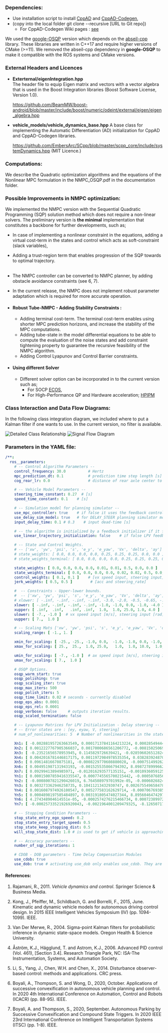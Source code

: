 ### **Dependencies:**

- Use installation script to install [CppAD](https://github.com/coin-or/CppAD)
  and [CppAD-Codegen](https://github.com/joaoleal/CppADCodeGen),
- (copy into the local folder git clone --recursive [URL to Git repo])
    - For CppAD-Codegen Wiki pages : [see](https://github.com/joaoleal/CppADCodeGen/wiki/LibGeneration)

We used the [google-OSQP](https://github.com/google/osqp-cpp) version which depends on
the [abseil-cpp](https://github.com/abseil/abseil-cpp) library. These libraries are written in C++17 and require higher
versions of CMake (>=11). We removed the abseil-cpp dependency in **google-OSQP** to make it compatible with the ROS
systems and CMake versions.

### **External Headers and Licences**

- **Exterternal/eigenIntegration.hpp**  
  The header file to equip Eigen matrix and vectors with a vector algebra that is used in the Boost Integration
  libraries (Boost Software License, Version 1.0).

  https://github.com/BeamMW/boost-android/blob/master/include/boost/numeric/odeint/external/eigen/eigen_algebra.hpp

- **vehicle_models/vehicle_dynamics_base.hpp**
  A base class for implementing the Automatic Differentiation (AD) initialization for CppAD and CppAD-Codegen libraries.

  https://github.com/EmbersArc/SCpp/blob/master/scpp_core/include/systemDynamics.hpp (MIT Licence.)

### **Computations:**

We describe the Quadratic optimization algorithms and the equations of the Nonlinear MPC formulation in the
NMPC_OSQP.pdf in the documentation folder.

### **Possible Improvements in NMPC optimization:**

We implemented the NMPC version with the Sequential Quadratic Programming (SQP) solution method which does not require a
non-linear solvers. The preliminary version is **the minimal** implementation that constitutes a backbone for further
developments, such as;

- In case of implementing a nonlinear constraint in the equations, adding a virtual cost-term in the states and control
  which acts as soft-constraint (slack variables),
- Adding a trust-region term that enables progression of the SQP towards to optimal trajectory.
  <br></br>
- The NMPC controller can be converted to NMPC planner, by adding obstacle avoidance constraints (see 6, 7).
- In the current release, the NMPC does not implement robust parameter adaptation which is required for more
  accurate operation.

- #### **Robust Tube-NMPC - Adding Stability Constraints :**

    - Adding terminal cost-term. The terminal cost-term enables using shorter MPC prediction horizons, and increase the
      stability of the MPC computations.
    - Adding tube-state in the model differential equations to be able to compute the evaluation of the noise states and
      add constraint tightening property to guarantee the recursive feasibility of the NMPC algorithm.
    - Adding Control Lyapunov and Control Barrier constraints.
- #### **Using different Solver**
    - Different solver option can be incorporated in to the current version such as;
        - For SOCP [ECOS](https://github.com/embotech/ecos),
        - For High-Performance QP and Hardware acceleration; [HPIPM](https://github.com/giaf/hpipm)

### Class Interaction and Data Flow Diagrams:

In the following class integration diagram, we included where to put a Kalman filter if one wants to use. In the
current version, no filter is available.

![Detailed Class Relationship](documentation/nmpc_flow_diagram-Page-1.svg)
![Signal Flow Diagram](documentation/nmpc_flow_diagram-Page-2.svg)

### Parameters in the YAML file:

```yaml
/**:
  ros__parameters:
    # -- Control Algorithm Parameters --
    control_frequency: 30.0          # Hertz
    mpc_prediction_dt: 0.1           # prediction time step length [s]
    cog_rear_lr: 0.0                 # distance of rear axle center to COG [m] -keep it zero

    # -- Vehicle Model Parameters --
    steering_time_constant: 0.27  # [s]
    speed_time_constant: 0.1    # [s]

    # -- Simulation model for planning simulator --
    use_mpc_controller: true    # if false it uses the feedback controllers.
    use_delay_sim_model: true   # for DELAY_STEER planning simulator model. For debugging only.
    input_delay_time: 0.1 # 0.3    # input dead-time [s]

    # -- the algorithm is initialized by a feedback initializer if it fails linear initialization  --
    use_linear_trajectory_initialization: false    # if false LPV feedback initialization is used.

    # -- State and Control Weights.
    # -- ['xw', 'yw', 'psi', 's', 'e_y', 'e_yaw', 'Vx', 'delta', 'ay'] --
    # state_weights: [ 0.0, 0.0, 0.0, 0.0, 0.25, 0.25, 0.25, 0.0, 0.0 ]
    # state_weights_terminal: [ 0.0, 0.0, 0.0, 0.0, 0.25, 0.25, 0.25, 0.0, 0.0 ]

    state_weights: [ 0.0, 0.0, 0.0, 0.0, 0.01, 0.01, 0.5, 0.0, 0.0 ]
    state_weights_terminal: [ 0.0, 0.0, 0.0, 0.0, 0.02, 0.02, 0.5, 0.0, 0.0 ]
    control_weights: [ 0.1, 0.1 ]    # [vx speed input, steering input]
    jerk_weights: [ 0.5, 0.5 ]        # [acc and steering_rate]

    #  -- Constraints - Upper-lower bounds.
    #  -- ['xw', 'yw', 'psi', 's', 'e_y', 'e_yaw', 'Vx', 'delta', 'ay'] --
    # xlower: [ -.inf, -.inf, -.inf, -.inf, -3.0, -2.0, -0.5, -0.65, -.inf ]
    xlower: [ -.inf, -.inf, -.inf, -.inf, -1.0, -1.0, 0.0, -1.0, -4.0 ]
    xupper: [ .inf,  .inf,   .inf, .inf,  1.0,  1.0, 25.0, 1.0, 4.0 ]
    ulower: [ -7., -1.0 ]  # vx speed input [m/s], steering input [rad]
    uupper: [ 7.,  1.0 ]

    # -- Scaling Mats ['xw', 'yw', 'psi', 's', 'e_y', 'e_yaw', 'Vx', 'delta', 'ay'] --
    scaling_range: [ -1., 1. ]

    xmin_for_scaling: [ -25., -25., -1.0, 0.0,  -1.0, -1.0, 0.0, -1.0, -5.0 ]
    xmax_for_scaling: [ 25.,  25.,  1.0, 25.0,   1.0,  1.0, 10.0,  1.0, 5.0 ]

    umin_for_scaling: [ -7., -1.0 ]  # ax speed input [m/s], steering input [rad]
    umax_for_scaling: [ 7.,  1.0 ]

    # OSQP Options.
    osqp_warm_start: true
    osqp_polishing: true
    osqp_scaling_iter: true
    osqp_max_iters: 500
    osqp_polish_iters: 5
    osqp_time_limit: 0.02 # seconds - currently disabled
    osqp_eps_abs: 0.0001
    osqp_eps_rel: 0.0001
    osqp_verbose: false     # outputs iteration results.
    osqp_scaled_termination: false

    # -- Lyapunov Matrices for LPV Initialization - Delay steering --
    # -- Error states are : [ey, eyaw, V, steering]
    # num_of_nonlinearities: 5  # Number of nonlinearities in the state transition matrix.

    Xn1: [ -0.002881957263663549, 0.00017137841164213224, 0.00028549444637783635, -0.00022402115808833678, 0.00017137841164213224, -0.0010656872478085394, -1.3139463990106252e-05, 0.00034461433176545997, 0.00028549444637783635, -1.3139463990106252e-05, -0.0011354754032128144, 0.00010913410602749706, -0.00022402115808833678, 0.00034461433176545997, 0.00010913410602749706, -0.002908990202297167 ]
    Xn2: [ 0.0012227767905366037, 0.0017000686561206772, -0.008150250690976057, 0.0016272391902193214, 0.0017000686561206772, 0.004235450001992753, -3.875100972270309e-05, 0.0033365756921892543, -0.008150250690976057, -3.875100972270309e-05, 0.00043574600020523946, 0.0030462129731141656, 0.0016272391902193214, 0.0033365756921892543, 0.0030462129731141656, -0.0070471103500836215 ]
    Xn3: [ -0.23521656578953945, 0.1145829726639421, -0.028596026512824852, -0.09165231510864051, 0.1145829726639421, -0.0744875261763629, 0.029743570009824496, 0.04639661602108249, -0.028596026512824852, 0.029743570009824496, -0.11702029765703317, -0.016417654171163257, -0.09165231510864051, 0.04639661602108249, -0.016417654171163257, -0.022788407508016507 ]
    Xn4: [ 0.0042016781446817175, 0.0011972984978535354, 0.03828392487079921, -0.00593208364075329, 0.0011972984978535354, -0.008180537140211849, -0.012947437083115304, 0.004903213627509366, 0.03828392487079921, -0.012947437083115304, 0.007884791756319991, 0.005870018549713259, -0.00593208364075329, 0.004903213627509366, 0.005870018549713259, -0.003717001943327661 ]
    Xn5: [ 0.09614816670875181, -0.0008229770608880028, -0.0007514992624058041, -0.0075358428564748225, -0.0008229770608880028, 0.028697416540086416, 0.0009687288329949978, -0.0025066612095067642, -0.0007514992624058041, 0.0009687288329949978, 0.05164321967208293, 0.0001693681322013349, -0.0075358428564748225, -0.0025066612095067642, 0.0001693681322013349, -0.009219823173763582 ]
    Xn6: [ 0.004951987131943193, -0.001525535866794392, 8.098727899966253e-05, 0.0015358720356669618, -0.001525535866794392, 0.002740278282602621, 0.0005882029097007435, -0.002878532651739493, 8.098727899966253e-05, 0.0005882029097007435, 0.001446461599758728, -0.00031993597201080787, 0.0015358720356669618, -0.002878532651739493, -0.00031993597201080787, 0.0028712342933736906 ]
    Xn7: [ 0.09299413894985971, -0.012016293577135151, -0.0010936059125733187, -0.010275178107852381, -0.012016293577135151, 0.059400372040541057, -0.007535154764091115, -0.04588528845225936, -0.0010936059125733187, -0.007535154764091115, 0.08152379092444136, 0.002988986399637211, -0.010275178107852381, -0.04588528845225936, 0.002988986399637211, 0.13358690760587272 ]
    Yn1: [ 0.00015007859416335547, 0.0007745565700215442, -0.0005076856691736928, -0.001006171398413579, -0.0002976450568071845, 0.000814856706487601, 0.00039609818984249676, -0.001505511846731706 ]
    Yn2: [ -0.0008007821290426019, 6.764508979701992e-05, -0.0006026824619743105, -9.777483399628718e-05, -0.0002748250060916235, 6.545918803876224e-05, 0.00033883613784994757, -0.0017805600657868357 ]
    Yn3: [ 0.003273362946258735, 0.10411213432930747, 0.00267554965847843, -0.0871770464394575, 0.03211680343953679, 0.0005604752259827668, -0.00277452886278467, 0.062492110499714384 ]
    Yn4: [ 0.0016087974926100547, 0.005277583162629714, -0.0007067693855239321, -0.0016742675423598514, -0.0012695273021336093, 0.0037597912293700292, 0.0008258858281566126, -0.0032617041417016077 ]
    Yn5: [ 0.0004898197585484897, 0.003191805474027344, 8.89560464742978e-05, -0.00358799120788372, 0.0018628025879382625, -0.0009554341794765259, 0.0008362174631573197, -0.0018306710656433838 ]
    Yn6: [ 4.274348904614551e-05, -0.0002574276215466734, 0.0007238997261055938, 0.00305154278944589, 0.0011018169456082421, -0.0010995366145577557, -0.0004908096760417207, 0.0015510977536079685 ]
    Yn7: [ -0.00025733521926920043, -0.0021964001209479325, -8.126507178759434e-05, -0.008093549752328805, -0.015717775963496754, 0.0010085617406271638, -0.0005676706308853692, -0.058435131173054974 ]

    # -- Stopping Condition Parameters --
    stop_state_entry_ego_speed: 0.2
    stop_state_entry_target_speed: 0.5
    stop_state_keep_stopping_dist: 0.5
    will_stop_state_dist: 1.0 # is used to get if vehicle is approaching to stopping point

    # -- Accuracy parameters --
    number_of_sqp_iterations: 1

    # CDOB - DOB parameters - Time Delay Compensation Modules
    use_cdob: true
    use_dob: true # activating use_dob only enables use_cdob. They are both used.

```

#### References:

1. Rajamani, R., 2011. _Vehicle dynamics and control_. Springer Science & Business Media.

2. Kong, J., Pfeiffer, M., Schildbach, G. and Borrelli, F., 2015, June. Kinematic and dynamic vehicle models for
   autonomous driving control design. In 2015 IEEE Intelligent Vehicles Symposium (IV) (pp. 1094-1099). IEEE.

3. Van Der Merwe, R., 2004. Sigma-point Kalman filters for probabilistic inference in dynamic state-space models. Oregon
   Health & Science University.

4. Åström, K.J., Hägglund, T. and Astrom, K.J., 2006. Advanced PID control (Vol. 461), [Section 3.4]. Research Triangle
   Park, NC: ISA-The Instrumentation, Systems, and Automation Society.

5. Li, S., Yang, J., Chen, W.H. and Chen, X., 2014. Disturbance observer-based control: methods and applications. CRC
   press.
6. Boyali, A., Thompson, S. and Wong, D., 2020, October. Applications of successive convexification in autonomous
   vehicle planning and control. In 2020 4th International Conference on Automation, Control and Robots (ICACR) (pp.
   88-95). IEEE.
7. Boyali, A. and Thompson, S., 2020, September. Autonomous Parking by Successive Convexification and Compound State
   Triggers. In 2020 IEEE 23rd International Conference on Intelligent Transportation Systems (ITSC) (pp. 1-8). IEEE.
